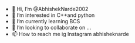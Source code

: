 - 👋 Hi, I’m @AbhishekNarde2002
- 👀 I’m interested in C++and python 
- 🌱 I’m currently learning BCS
- 💞️ I’m looking to collaborate on ...
- 📫 How to reach me ig Instagram abhisheknarde 

<!---
AbhishekNarde2002/AbhishekNarde2002 is a ✨ special ✨ repository because its `README.md` (this file) appears on your GitHub profile.
You can click the Preview link to take a look at your changes.
--->
